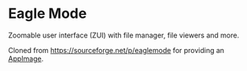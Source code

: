 # Eagle Mode

Zoomable user interface (ZUI) with file manager, file viewers and more.

Cloned from https://sourceforge.net/p/eaglemode for providing an [AppImage](https://appimage.org/).
